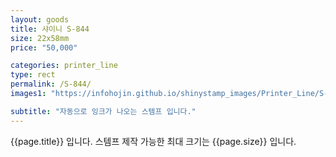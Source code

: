 ```yaml
---
layout: goods
title: 샤이니 S-844
size: 22x58mm
price: "50,000"

categories: printer_line
type: rect
permalink: /S-844/
images1: "https://infohojin.github.io/shinystamp_images/Printer_Line/S-844/S-844_1.jpg"

subtitle: "자동으로 잉크가 나오는 스템프 입니다."
---
```


{{page.title}} 입니다. 스템프 제작 가능한 최대 크기는 {{page.size}} 입니다. 
